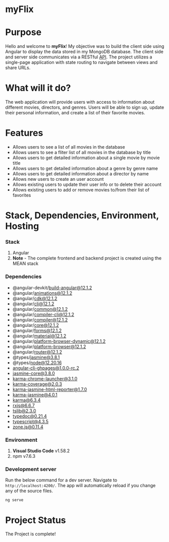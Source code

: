 # myFlix

# Purpose

Hello and welcome to **myFlix**! My objective was to build the client side using Angular to display the data stored in my MongoDB database. The client side and server side communicates via a RESTful [API](https://github.com/AndreasCampan/filmQuarry-client). The project utilizes a single-page application with state routing to navigate between views and share URLs.

# What will it do?
The web application will provide users with access to information about different movies, directors, and genres. Users will be able to sign up, update their personal information, and create a list of their favorite movies.

# Features
- Allows users to see a list of all movies in the database
- Allows users to see a fliter list of all movies in the database by title
- Allows users to get detailed information about a single movie by movie title
- Allows users to get detailed information about a genre by genre name
- Allows users to get detailed information about a director by name
- Allows new users to create an user account
- Allows existing users to update their user info or to delete their account
- Allows existing users to add or remove movies to/from their list of favorites

# Stack, Dependencies, Environment, Hosting

### Stack
1. Angular
2. **Note** - The complete frontend and backend project is created using the MEAN stack

### Dependencies
- @angular-devkit/build-angular@12.1.2
- @angular/animations@12.1.2
- @angular/cdk@12.1.2
- @angular/cli@12.1.2
- @angular/common@12.1.2
- @angular/compiler-cli@12.1.2
- @angular/compiler@12.1.2
- @angular/core@12.1.2
- @angular/forms@12.1.2
- @angular/material@12.1.2
- @angular/platform-browser-dynamic@12.1.2
- @angular/platform-browser@12.1.2
- @angular/router@12.1.2
- @types/jasmine@3.8.1
- @types/node@12.20.16
- angular-cli-ghpages@1.0.0-rc.2
- jasmine-core@3.8.0
- karma-chrome-launcher@3.1.0
- karma-coverage@2.0.3
- karma-jasmine-html-reporter@1.7.0
- karma-jasmine@4.0.1
- karma@6.3.4
- rxjs@6.6.7
- tslib@2.3.0
- typedoc@0.21.4
- typescript@4.3.5
- zone.js@0.11.4

### Environment
1. **Visual Studio Code**  v1.58.2
2. npm v7.6.3

### Development server

Run the below command for a dev server. Navigate to `http://localhost:4200/`. The app will automatically reload if you change any of the source files.

```
ng serve
```
# Project Status

The Project is complete!


